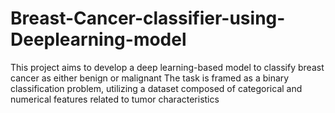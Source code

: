 # Breast-Cancer-classifier-using-Deeplearning-model
This project aims to develop a deep learning-based model to classify breast cancer as either benign or malignant The task is framed as a binary classification problem, utilizing a dataset composed of categorical and numerical features related to tumor characteristics
